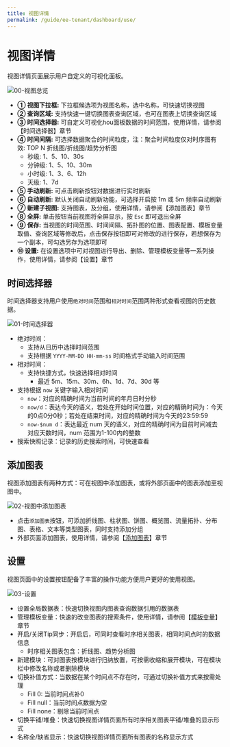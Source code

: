 ```yaml
---
title: 视图详情
permalink: /guide/ee-tenant/dashboard/use/
---
```


# 视图详情

视图详情页面展示用户自定义的可视化面板。

![00-视图总览](https://yunshan-guangzhou.oss-cn-beijing.aliyuncs.com/pub/pic/2024031165eec281b77db.png)

- **① 视图下拉框:** 下拉框候选项为视图名称，选中名称，可快速切换视图
- **② 查询区域:** 支持快速一键切换图表查询区域，也可在图表上切换查询区域 
- **③ 时间选择器:** 可自定义可视化hou面板数据的时间范围，使用详情，请参阅【时间选择器】章节
- **④ 时间间隔:** 可选择数据聚合的时间粒度，注：聚合时间粒度仅对时序图有效: TOP N 折线图/折线图/趋势分析图
  - 秒级: 1、5、10、30s
  - 分钟级: 1、5、10、30m
  - 小时级: 1、3、6、12h
  - 天级: 1、7d
- **⑤ 手动刷新:** 可点击刷新按钮对数据进行实时刷新
- **⑥ 自动刷新:** 默认关闭自动刷新功能，可选择开启按 1m 或 5m 频率自动刷新
- **⑦ 新建子视图:** 支持图表，及分组，使用详情，请参阅【添加图表】章节  
- **⑧ 全屏:** 单击按钮当前视图将全屏显示，按 `Esc` 即可退出全屏
- **⑨ 保存:** 当视图的时间范围、时间间隔、拓扑图的位置、图表配置、模板变量取值、查询区域等修改后，点击保存按钮即可对修改的进行保存，若想保存为一个副本，可勾选另存为选项即可
- **⑩ 设置:** 在设置选项中可对视图进行导出、删除、管理模板变量等一系列操作，使用详情，请参阅【设置】章节

## 时间选择器

时间选择器支持用户使用`绝对时间`范围和`相对时间`范围两种形式查看视图的历史数据。

![01-时间选择器](https://yunshan-guangzhou.oss-cn-beijing.aliyuncs.com/pub/pic/2024031165eec28050664.png)

- 绝对时间：
  - 支持从日历中选择时间范围
  - 支持根据 `YYYY-MM-DD HH-mm-ss` 时间格式手动输入时间范围
- 相对时间：
  - 支持快捷方式，快速选择相对时间
    - 最近 5m、15m、30m、6h、1d、7d、30d 等
- 支持根据 `now` 关键字输入相对时间
  - `now`：对应的精确时间为当前时间的年月日时分秒
  - `now/d`：表达今天的语义，若处在开始时间位置，对应的精确时间为：今天的0点0分0秒；若处在结束时间，对应的精确时间为今天的23:59:59
  - `now-$num d`：表达最近 num 天的语义，对应的精确时间为目前时间减去对应天数时间，num 范围为1-100内的整数
- 搜索快照记录：记录的历史搜索时间，可快速查看

## 添加图表

视图添加图表有两种方式：可在视图中添加图表，或将外部页面中的图表添加至视图中。

![02-视图中添加图表](https://yunshan-guangzhou.oss-cn-beijing.aliyuncs.com/pub/pic/20240514664327cf0b5d6.png)

- 点击`添加图表`按钮，可添加折线图、柱状图、饼图、概览图、流量拓扑、分布图、表格、文本等类型图表，同时支持添加分组
- 外部页面添加图表，使用详情，请参阅【[添加图表](./add-panel/)】章节

## 设置

视图页面中的设置按钮配备了丰富的操作功能方便用户更好的使用视图。

![03-设置](https://yunshan-guangzhou.oss-cn-beijing.aliyuncs.com/pub/pic/2024031165eec3a58224c.png)

- 设置全局数据表：快速切换视图内图表查询数据引用的数据表
- 管理模板变量：快速的改变图表的搜索条件，使用详情，请参阅【[模板变量](./variable-template/)】章节
- 开启/关闭Tip同步：开启后，可同时查看时序相关图表，相同时间点时的数据信息
  - 时序相关图表包含：折线图、趋势分析图
- 新建模块：可对图表按模块进行归纳放置，可按需收缩和展开模块，可在模块栏中修改名称或者删除模块
- 切换补值方式：当数据在某个时间点不存在时，可通过切换补值方式来按需处理
  - Fill 0: 当前时间点补0
  - Fill null：当前时间点数据为空
  - Fill none：剔除当前时间点
- 切换平铺/堆叠：快速切换视图详情页面所有时序相关图表平铺/堆叠的显示形式
- 名称全/缺省显示：快速切换视图详情页面所有图表的名称显示方式
